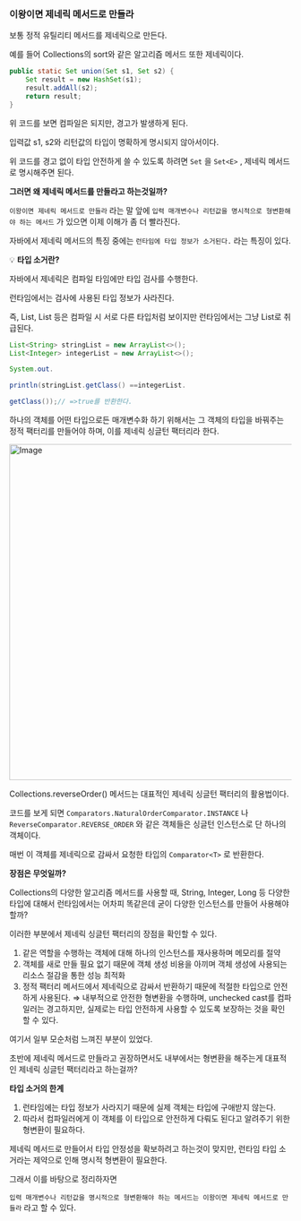 ### 이왕이면 제네릭 메서드로 만들라

보통 정적 유틸리티 메서드를 제네릭으로 만든다.

예를 들어 Collections의 sort와 같은 알고리즘 메서드 또한 제네릭이다.

```java
public static Set union(Set s1, Set s2) {
    Set result = new HashSet(s1);
    result.addAll(s2);
    return result;
}
```

위 코드를 보면 컴파일은 되지만, 경고가 발생하게 된다.

입력값 s1, s2와 리턴값의 타입이 명확하게 명시되지 않아서이다.

위 코드를 경고 없이 타입 안전하게 쓸 수 있도록 하려면 `Set` 을 `Set<E>` , 제네릭 메서드로 명시해주면 된다.

**그러면 왜 제네릭 메서드를 만들라고 하는것일까?**

`이왕이면 제네릭 메서드로 만들라` 라는 말 앞에 `입력 매개변수나 리턴값을 명시적으로 형변환해야 하는 메서드` 가 있으면 이제 이해가 좀 더 빨라진다.

자바에서 제네릭 메서드의 특징 중에는 `런타임에 타입 정보가 소거된다.` 라는 특징이 있다.

💡 **타입 소거란?**

자바에서 제네릭은 컴파일 타임에만 타입 검사를 수행한다.

런타임에서는 검사에 사용된 타입 정보가 사라진다.

즉, List<String>, List<Person> 등은 컴파일 시 서로 다른 타입처럼 보이지만 런타임에서는 그냥 List로 취급된다.

```java
List<String> stringList = new ArrayList<>();
List<Integer> integerList = new ArrayList<>();

System.out.

println(stringList.getClass() ==integerList.

getClass());// =>true를 반환한다.
```

하나의 객체를 어떤 타입으로든 매개변수화 하기 위해서는 그 객체의 타입을 바꿔주는 정적 팩터리를 만들어야 하며, 이를 제네릭 싱글턴 팩터리라 한다.

<img width="600" alt="Image" src="https://github.com/user-attachments/assets/8eb4c7f9-76e5-4d49-a5fa-c2a82995678f" />

Collections.reverseOrder() 메서드는 대표적인 제네릭 싱글턴 팩터리의 활용법이다.

코드를 보게 되면 `Comparators.NaturalOrderComparator.INSTANCE` 나 `ReverseComparator.REVERSE_ORDER` 와 같은 객체들은 싱글턴 인스턴스로 단 하나의
객체이다.

매번 이 객체를 제네릭으로 감싸서 요청한 타입의 `Comparator<T>` 로 반환한다.

**장점은 무엇일까?**

Collections의 다양한 알고리즘 메서드를 사용할 때, String, Integer, Long 등 다양한 타입에 대해서 런타임에서는 어차피 똑같은데 굳이 다양한 인스턴스를 만들어 사용해야할까?

이러한 부분에서 제네릭 싱글턴 팩터리의 장점을 확인할 수 있다.

1. 같은 역할을 수행하는 객체에 대해 하나의 인스턴스를 재사용하며 메모리를 절약
2. 객체를 새로 만들 필요 없기 때문에 객체 생성 비용을 아끼며 객체 생성에 사용되는 리소스 절감을 통한 성능 최적화
3. 정적 팩터리 메서드에서 제네릭으로 감싸서 반환하기 때문에 적절한 타입으로 안전하게 사용된다.
   ⇒ 내부적으로 안전한 형변환을 수행하며, unchecked cast를 컴파일러는 경고하지만, 실제로는 타입 안전하게 사용할 수 있도록 보장하는 것을 확인할 수 있다.

여기서 일부 모순처럼 느껴진 부분이 있었다.

초반에 제네릭 메서드로 만들라고 권장하면서도 내부에서는 형변환을 해주는게 대표적인 제네릭 싱글턴 팩터리라고 하는걸까?

**타입 소거의 한계**

1. 런타임에는 타입 정보가 사라지기 때문에 실제 객체는 타입에 구애받지 않는다.
2. 따라서 컴파일러에게 이 객체를 이 타입으로 안전하게 다뤄도 된다고 알려주기 위한 형변환이 필요하다.

제네릭 메서드로 만들어서 타입 안정성을 확보하려고 하는것이 맞지만, 런타임 타입 소거라는 제약으로 인해 명시적 형변환이 필요한다.

그래서 이를 바탕으로 정리하자면

`입력 매개변수나 리턴값을 명시적으로 형변환해야 하는 메서드는 이왕이면 제네릭 메서드로 만들라`  라고 할 수 있다.
